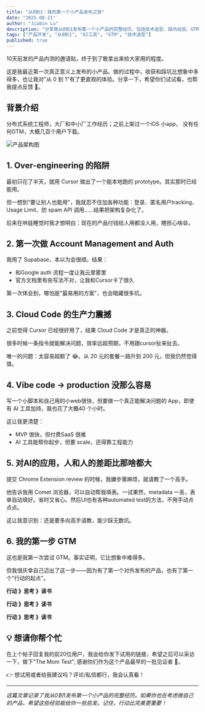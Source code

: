 ```yaml
---
title: "从0到1：我的第一个小产品发布之旅"
date: "2025-08-21"
author: "Jiabin Lu"
description: "分享我从0到1发布第一个小产品的完整经历，包括技术选型、踩坑经验、GTM尝试，以及对AI工具应用的深度思考。"
tags: ["产品开发", "从0到1", "AI工具", "GTM", "技术选型"]
published: true
---
```


10天前发的产品内测的邀请贴，终于到了敢拿出来给大家用的程度。

这是我最近第一次真正意义上发布的小产品。做的过程中，收获和踩坑比想象中多得多，也让我对"从 0 到 1"有了更直观的体验。分享一下，希望你们试试看，也帮我提点反馈 🙏。

## 背景介绍

分布式系统工程师，大厂和中小厂工作经历；之前上架过一个iOS 小app， 没有任何GTM，大概几百个用户下载。

![产品架构图](/images/blog/contentSeed-architecture-diagram.png "Chrome扩展与落地页系统架构：包含前端界面、后端API、认证系统、支付集成等完整技术栈")

## 1. Over-engineering 的陷阱

最初只花了半天，就用 Cursor 做出了一个能本地跑的 prototype。其实那时已经能用。

但一想到"要让别人也能用"，我就忍不住加各种功能：登录、匿名用户tracking、Usage Limit、防 spam API 调用……结果把架构复杂化了。

后来在哄娃睡觉时我才想明白：现在的产品付钱给人用都没人用，瞎担心啥😧。

## 2. 第一次做 Account Management and Auth

我用了 Supabase，本以为会很顺。结果：

- 和Google auth 流程一度让我云里雾里
- 官方文档里有些写法不对，让我和Cursor卡了很久

第一次体会到，哪怕是"最易用的方案"，也会暗藏很多坑。

## 3. Cloud Code 的生产力震撼

之前觉得 Cursor 已经很好用了，结果 Cloud Code 才是真正的神器。

很多时候一条指令就能解决问题，效率远超预期，不用跟cursor扯来扯去。

唯一的问题：太容易超额了 😂。从 20 元的套餐一路升到 200 元，但我仍然觉得值。

## 4. Vibe code → production 没那么容易

写一个小脚本和自己用的小web很快，但要做一个真正能解决问题的 App，即使有 AI 工具加持，我也花了大概40 个小时。

这让我更清楚：

- MVP 很快，但付费SaaS 很难
- AI 工具能帮你起步，但要 scale，还得靠工程能力

## 5. 对AI的应用，人和人的差距比那啥都大

提交 Chrome Extension review 的时候，我嫌步骤麻烦，就请教了一个高手。

他告诉我用 Comet 浏览器，可以自动帮我填表。一试果然，metadata 一丢，表单自动填好。省时又省心。然后UI也有各种automated test的方法，不用手动点点点。

这让我意识到：还是要多向高手请教，能少踩无数坑。

## 6. 我的第一步 GTM

这也是我第一次尝试 GTM。事实证明，它比想象中难得多。

但我很庆幸自己迈出了这一步——因为有了第一个对外发布的产品，也有了第一个"行动的起点"。

**行动 》思考 》读书**

**行动 》思考 》读书**

**行动 》思考 》读书**

## 💡 想请你帮个忙

在上个帖子回复我的前20位用户，我会给你发下试用的链接，希望之后可以采访一下，做下"The Mom Test", 感谢你们作为这个产品最早的一批见证者 👀。

👉 想试用或者给我建议吗？评论/私信都行，我会认真看！

---

*这篇文章记录了我从0到1发布第一个小产品的完整经历。如果你也在考虑做自己的产品，希望这些经验能给你一些启发。记住，行动比完美更重要！*
